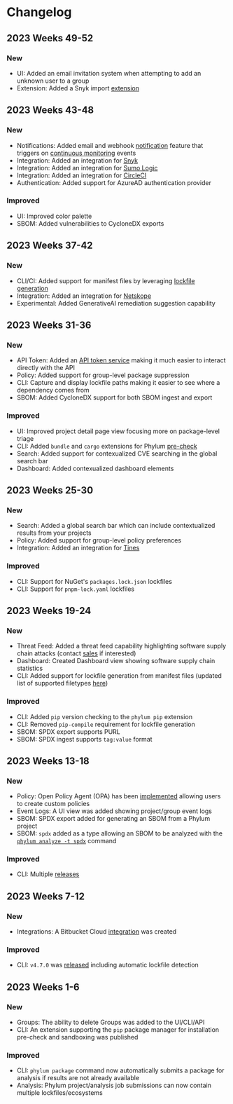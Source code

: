 # Changelog

## 2023 Weeks 49-52
### New
- UI: Added an email invitation system when attempting to add an unknown user to a group
- Extension: Added a Snyk import [extension](https://github.com/phylum-dev/community-extensions/tree/main/snyk-import)

## 2023 Weeks 43-48
### New
- Notifications: Added email and webhook [notification](../knowledge_base/notifications.md) feature that triggers on [continuous monitoring](../knowledge_base/continuous_monitoring.md) events
- Integration: Added an integration for [Snyk](../integrations/snyk.md)
- Integration: Added an integration for [Sumo Logic](../integrations/sumo_logic.md)
- Integration: Added an integration for [CircleCI](https://circleci.com/developer/orbs/orb/phylum-dev/phylum)
- Authentication: Added support for AzureAD authentication provider

### Improved
- UI: Improved color palette
- SBOM: Added vulnerabilities to CycloneDX exports

## 2023 Weeks 37-42
### New
- CLI/CI: Added support for manifest files by leveraging [lockfile generation](../cli/lockfile_generation.md)
- Integration: Added an integration for [Netskope](../integrations/netskope.md)
- Experimental: Added GenerativeAI remediation suggestion capability

## 2023 Weeks 31-36
### New
- API Token: Added an [API token service](../knowledge_base/api-keys.md) making it much easier to interact directly with the API
- Policy: Added support for group-level package suppression
- CLI: Capture and display lockfile paths making it easier to see where a dependency comes from
- SBOM: Added CycloneDX support for both SBOM ingest and export

### Improved
- UI: Improved project detail page view focusing more on package-level triage
- CLI: Added `bundle` and `cargo` extensions for Phylum [pre-check](./defend_your_workstation.md)
- Search: Added support for contexualized CVE searching in the global search bar
- Dashboard: Added contexualized dashboard elements

## 2023 Weeks 25-30
### New
- Search: Added a global search bar which can include contextualized results from your projects
- Policy: Added support for group-level policy preferences
- Integration: Added an integration for [Tines](../integrations/tines.md)

### Improved
- CLI: Support for NuGet's `packages.lock.json` lockfiles
- CLI: Support for `pnpm-lock.yaml` lockfiles

## 2023 Weeks 19-24
### New
- Threat Feed: Added a threat feed capability highlighting software supply chain attacks (contact [sales](mailto:sales@phylum.io) if interested)
- Dashboard: Created Dashboard view showing software supply chain statistics
- CLI: Added support for lockfile generation from manifest files (updated list of supported filetypes [here](../cli/lockfile_generation.md))

### Improved
- CLI: Added `pip` version checking to the `phylum pip` extension
- CLI: Removed `pip-compile` requirement for lockfile generation
- SBOM: SPDX export supports PURL
- SBOM: SPDX ingest supports `tag:value` format

## 2023 Weeks 13-18
### New
- Policy: Open Policy Agent (OPA) has been [implemented](../knowledge_base/policy.md) allowing users to create custom policies
- Event Logs: A UI view was added showing project/group event logs
- SBOM: SPDX export added for generating an SBOM from a Phylum project
- SBOM: `spdx` added as a type allowing an SBOM to be analyzed with the [`phylum analyze -t spdx`](../cli/commands/phylum_analyze.md) command

### Improved
- CLI: Multiple [releases](https://github.com/phylum-dev/cli/releases)

## 2023 Weeks 7-12
### New
- Integrations: A Bitbucket Cloud [integration](../phylum-ci/bitbucket_pipelines.md) was created

### Improved
- CLI: `v4.7.0` was [released](https://github.com/phylum-dev/cli/releases/tag/v4.7.0) including automatic lockfile detection

## 2023 Weeks 1-6
### New
- Groups: The ability to delete Groups was added to the UI/CLI/API
- CLI: An extension supporting the `pip` package manager for installation pre-check and sandboxing was published

### Improved
- CLI: `phylum package` command now automatically submits a package for analysis if results are not already available
- Analysis: Phylum project/analysis job submissions can now contain multiple lockfiles/ecosystems
